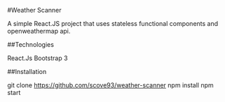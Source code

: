 #Weather Scanner

A simple React.JS project that uses stateless functional components and openweathermap api.

##Technologies

React.Js
Bootstrap 3

##Installation

git clone https://github.com/scove93/weather-scanner
npm install
npm start